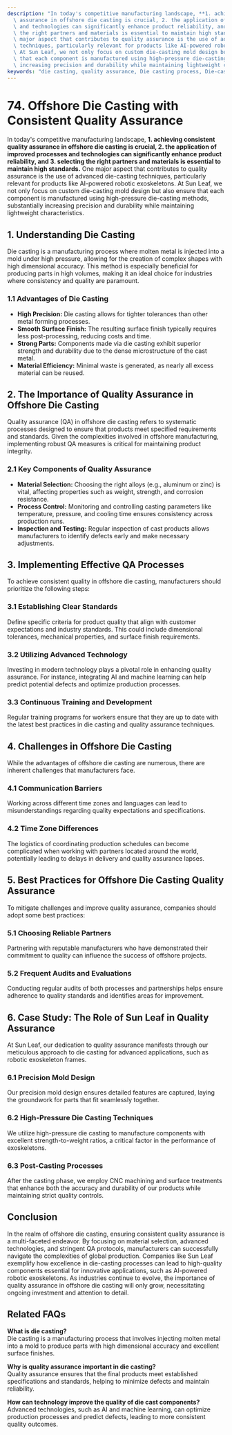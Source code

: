 ```yaml
---
description: "In today's competitive manufacturing landscape, **1. achieving consistent quality\
  \ assurance in offshore die casting is crucial, 2. the application of improved processes\
  \ and technologies can significantly enhance product reliability, and 3. selecting\
  \ the right partners and materials is essential to maintain high standards.** One\
  \ major aspect that contributes to quality assurance is the use of advanced die-casting\
  \ techniques, particularly relevant for products like AI-powered robotic exoskeletons.\
  \ At Sun Leaf, we not only focus on custom die-casting mold design but also ensure\
  \ that each component is manufactured using high-pressure die-casting methods, substantially\
  \ increasing precision and durability while maintaining lightweight characteristics."
keywords: "die casting, quality assurance, Die casting process, Die-cast aluminum"
---
```

# 74. Offshore Die Casting with Consistent Quality Assurance  

  

In today's competitive manufacturing landscape, **1. achieving consistent quality assurance in offshore die casting is crucial, 2. the application of improved processes and technologies can significantly enhance product reliability, and 3. selecting the right partners and materials is essential to maintain high standards.** One major aspect that contributes to quality assurance is the use of advanced die-casting techniques, particularly relevant for products like AI-powered robotic exoskeletons. At Sun Leaf, we not only focus on custom die-casting mold design but also ensure that each component is manufactured using high-pressure die-casting methods, substantially increasing precision and durability while maintaining lightweight characteristics.

## **1. Understanding Die Casting**

Die casting is a manufacturing process where molten metal is injected into a mold under high pressure, allowing for the creation of complex shapes with high dimensional accuracy. This method is especially beneficial for producing parts in high volumes, making it an ideal choice for industries where consistency and quality are paramount.

### **1.1 Advantages of Die Casting**

- **High Precision:** Die casting allows for tighter tolerances than other metal forming processes.
- **Smooth Surface Finish:** The resulting surface finish typically requires less post-processing, reducing costs and time.
- **Strong Parts:** Components made via die casting exhibit superior strength and durability due to the dense microstructure of the cast metal.
- **Material Efficiency:** Minimal waste is generated, as nearly all excess material can be reused.

## **2. The Importance of Quality Assurance in Offshore Die Casting**

Quality assurance (QA) in offshore die casting refers to systematic processes designed to ensure that products meet specified requirements and standards. Given the complexities involved in offshore manufacturing, implementing robust QA measures is critical for maintaining product integrity.

### **2.1 Key Components of Quality Assurance**

- **Material Selection:** Choosing the right alloys (e.g., aluminum or zinc) is vital, affecting properties such as weight, strength, and corrosion resistance.
- **Process Control:** Monitoring and controlling casting parameters like temperature, pressure, and cooling time ensures consistency across production runs.
- **Inspection and Testing:** Regular inspection of cast products allows manufacturers to identify defects early and make necessary adjustments.

## **3. Implementing Effective QA Processes**

To achieve consistent quality in offshore die casting, manufacturers should prioritize the following steps:

### **3.1 Establishing Clear Standards**

Define specific criteria for product quality that align with customer expectations and industry standards. This could include dimensional tolerances, mechanical properties, and surface finish requirements.

### **3.2 Utilizing Advanced Technology**

Investing in modern technology plays a pivotal role in enhancing quality assurance. For instance, integrating AI and machine learning can help predict potential defects and optimize production processes.

### **3.3 Continuous Training and Development**

Regular training programs for workers ensure that they are up to date with the latest best practices in die casting and quality assurance techniques.

## **4. Challenges in Offshore Die Casting**

While the advantages of offshore die casting are numerous, there are inherent challenges that manufacturers face.

### **4.1 Communication Barriers**

Working across different time zones and languages can lead to misunderstandings regarding quality expectations and specifications.

### **4.2 Time Zone Differences**

The logistics of coordinating production schedules can become complicated when working with partners located around the world, potentially leading to delays in delivery and quality assurance lapses.

## **5. Best Practices for Offshore Die Casting Quality Assurance**

To mitigate challenges and improve quality assurance, companies should adopt some best practices:

### **5.1 Choosing Reliable Partners**

Partnering with reputable manufacturers who have demonstrated their commitment to quality can influence the success of offshore projects.

### **5.2 Frequent Audits and Evaluations**

Conducting regular audits of both processes and partnerships helps ensure adherence to quality standards and identifies areas for improvement.

## **6. Case Study: The Role of Sun Leaf in Quality Assurance**

At Sun Leaf, our dedication to quality assurance manifests through our meticulous approach to die casting for advanced applications, such as robotic exoskeleton frames. 

### **6.1 Precision Mold Design**

Our precision mold design ensures detailed features are captured, laying the groundwork for parts that fit seamlessly together.

### **6.2 High-Pressure Die Casting Techniques**

We utilize high-pressure die casting to manufacture components with excellent strength-to-weight ratios, a critical factor in the performance of exoskeletons.

### **6.3 Post-Casting Processes**

After the casting phase, we employ CNC machining and surface treatments that enhance both the accuracy and durability of our products while maintaining strict quality controls.

## **Conclusion**

In the realm of offshore die casting, ensuring consistent quality assurance is a multi-faceted endeavor. By focusing on material selection, advanced technologies, and stringent QA protocols, manufacturers can successfully navigate the complexities of global production. Companies like Sun Leaf exemplify how excellence in die-casting processes can lead to high-quality components essential for innovative applications, such as AI-powered robotic exoskeletons. As industries continue to evolve, the importance of quality assurance in offshore die casting will only grow, necessitating ongoing investment and attention to detail.

## Related FAQs  

**What is die casting?**  
Die casting is a manufacturing process that involves injecting molten metal into a mold to produce parts with high dimensional accuracy and excellent surface finishes.

**Why is quality assurance important in die casting?**  
Quality assurance ensures that the final products meet established specifications and standards, helping to minimize defects and maintain reliability.

**How can technology improve the quality of die cast components?**  
Advanced technologies, such as AI and machine learning, can optimize production processes and predict defects, leading to more consistent quality outcomes.
